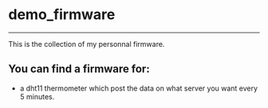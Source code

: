 # demo_firmware
***
This is the collection of my personnal firmware.
## You can find a firmware for:
* a dht11 thermometer which post the data on what server you want every 5 minutes.
